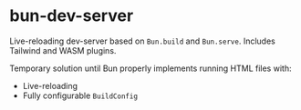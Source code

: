 # bun-dev-server

Live-reloading dev-server based on `Bun.build` and `Bun.serve`. Includes
Tailwind and WASM plugins.

Temporary solution until Bun properly implements running HTML files with:
- Live-reloading
- Fully configurable `BuildConfig`
